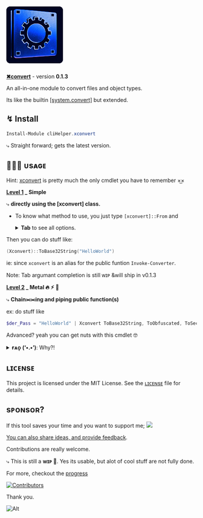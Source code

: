 # [![✖convert](/docs/img/favicons/favicon-150x150.png)](https://alainQtec.dev/clihelper-modules/xconvert)

<p><b><a href="https://powershellgallery.com/packages/cliHelper.xconvert">✖convert</a></b> - version <b>0.1.3</b></p>

An all-in-one module to convert files and object types.

<p>
Its like the builtin <a href="https://learn.microsoft.com/en-us/dotnet/fundamentals/runtime-libraries/system-convert">[system.convert]</a> but extended.
</br>
</p>

## ↯ Install

```PowerShell
Install-Module cliHelper.xconvert
```

⤷ Straight forward; gets the latest version.

## 🧑🏻‍💻 ᴜsᴀɢᴇ

<p>
Hint: <a href="./Public/Invoke-Converter.ps1">xconvert</a> is pretty much the only cmdlet
you have to remember ×͜×

</p>

**[Level 1]() _ Simple**

⤷ **directly using the [xconvert] class.**

- To know what method to use, you just type `[xconvert]::From` and <details>
  <summary><b>Tab</b> to see all options.</summary>

  [xconvert]::From `Tab`

  gives this output

  [![from tab](/docs/img/from.png)](https://alainQtec.dev/clihelper-modules/xconvert)

  `or` [xconvert]::To `Tab`

  [![to tab](/docs/img/to.png)](https://alainQtec.dev/clihelper-modules/xconvert)

</details>

Then you can do stuff like:

```PowerShell
(Xconvert)::ToBase32String("HelloWorld")
```

ie: since `xconvert` is an alias for the public funtion `Invoke-Converter`.

Note: Tab argumant completion is still ᴡɪᴘ &will ship in v0.1.3

**[Level 2]() _ Metal 🔥 ⚡︎ 🤘**

⤷ **Chain⫘⫘ing and piping public function(s)**

ex: do stuff like

```PowerShell
$der_Pass = "HelloWorld" | Xconvert ToBase32String, ToObfuscated, ToSecurestring
```

Advanced? yeah you can get nuts with this cmdlet 🤓

<details>
  <summary><b>ғᴀᴏ̨ (‘•.•’)</b>: Why?!</summary>

⤷ **PowerShell has limited built-in Support for Some Formats**.

<p>
For me, this is like a fun and AIO solution to extend that
functionality.
</p>

- While PowerShell excels at handling common file formats(JSON, XML, CSV) and
  [data types](https://learn.microsoft.com/en-us/powershell/scripting/lang-spec/chapter-06?view=powershell-7.4),
  users may find limited built-in support for less common file types,
  necessitating additional modules.

  `Example`: Converting excel Files often result in
  [corrupted files](https://forums.powershell.org/t/converting-excel-files-in-powershell/10807).

The goal is simple, to make [xconvert] the <b>best module to convert</b> objects
in powershell.

</details>

## ʟɪᴄᴇɴsᴇ

This project is licensed under the MIT License. See the
[ʟɪᴄᴇɴsᴇ](https://alain.MIT-license.org) file for details.

## sᴘᴏɴsᴏʀ?

If this tool saves your time and you want to support me;
<a href="https://www.paypal.com/donate/?hosted_button_id=3LA3EUKRU6722">
<img src="https://img.shields.io/static/v1?logo=paypal&label=PayPal&logoColor=white&message=donate to alain&color=00457C"/>
</a>

[You can also share ideas, and provide feedback](https://github.com/alainQtec/cliHelper.xconvert/discussions/1).

Contributions are really welcome.

⤷ This is still a **ᴡɪᴘ 🚧**. Yes its usable, but alot of cool stuff are not
fully done.

For more, checkout the [progress](./docs/Readme.md)

[![Contributors](https://contrib.rocks/image?repo=alainQtec/cliHelper.xconvert)](https://github.com/alainQtec/cliHelper.xconvert/graphs/contributors)

Thank you.

![Alt](https://repobeats.axiom.co/api/embed/9cbc0ffce6f62ace082852045cd005b5ad61cebd.svg "Repobeats analytics image")
